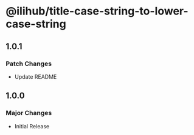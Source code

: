 # @ilihub/title-case-string-to-lower-case-string

## 1.0.1

### Patch Changes

- Update README

## 1.0.0

### Major Changes

- Initial Release
